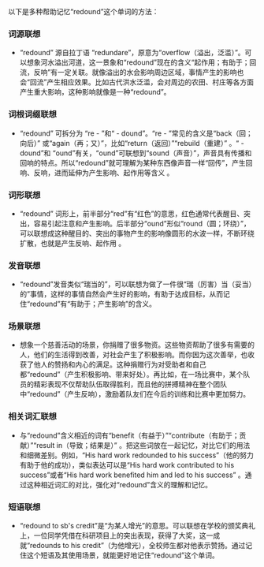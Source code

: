 以下是多种帮助记忆“redound”这个单词的方法：

### 词源联想
 - “redound” 源自拉丁语 “redundare”，原意为“overflow（溢出，泛滥）”。可以想象河水溢出河道，这一景象和“redound”现在的含义“起作用；有助于；回流，反响”有一定关联。就像溢出的水会影响周边区域，事情产生的影响也会“回流”产生相应效果。比如古代洪水泛滥，会对周边的农田、村庄等各方面产生重大影响，这种影响就像是一种“redound”。

### 词根词缀联想
 - “redound” 可拆分为 “re - ”和“ - dound”。“re - ”常见的含义是“back（回；向后）” 或“again（再；又）”，比如“return（返回）”“rebuild（重建）” 。“ - dound”和 “ound”有关，“ound”可联想到“sound（声音）”，声音具有传播和回响的特点。所以“redound”就可理解为某种东西像声音一样“回传”，产生回响、反响，进而延伸为产生影响、起作用等含义 。

### 词形联想
 - “redound” 词形上，前半部分“red”有“红色”的意思，红色通常代表醒目、突出，容易引起注意和产生影响。后半部分“ound”形似“round（圆；环绕）”，可以联想成这种醒目的、突出的事物产生的影响像圆形的水波一样，不断环绕扩散，也就是产生反响、起作用 。

### 发音联想
 - “redound”发音类似“瑞当的”，可以联想为做了一件很“瑞（厉害）当（妥当）的”事情，这样的事情自然会产生好的影响，有助于达成目标，从而记住“redound”有“有助于；产生影响”的含义。

### 场景联想
 - 想象一个慈善活动的场景，你捐赠了很多物资。这些物资帮助了很多有需要的人，他们的生活得到改善，对社会产生了积极影响。而你因为这次善举，也收获了他人的赞扬和内心的满足。这种捐赠行为对受助者和自己都“redound”（产生积极影响、带来好处）。再比如，在一场比赛中，某个队员的精彩表现不仅帮助队伍取得胜利，而且他的拼搏精神在整个团队中“redound”（产生反响），激励着队友们在今后的训练和比赛中更加努力。

### 相关词汇联想
 - 与“redound”含义相近的词有“benefit（有益于）”“contribute（有助于；贡献）”“result in（导致；结果是）” 。把这些词放在一起记忆，对比它们的用法和细微差别。例如，“His hard work redounded to his success”（他的努力有助于他的成功），类似表达可以是“His hard work contributed to his success”或者“His hard work benefited him and led to his success” 。通过这种相近词汇的对比，强化对“redound”含义的理解和记忆。

### 短语联想
 - “redound to sb's credit”是“为某人增光”的意思。可以联想在学校的颁奖典礼上，一位同学凭借在科研项目上的突出表现，获得了大奖，这一成就“redounds to his credit”（为他增光），全校师生都对他表示赞扬。通过记住这个短语及其使用场景，就能更好地记住“redound”这个单词。 